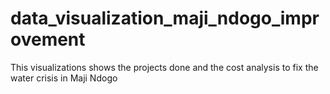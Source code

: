 # data_visualization_maji_ndogo_improvement
This visualizations shows the projects done and the cost analysis to fix the water crisis in Maji Ndogo
